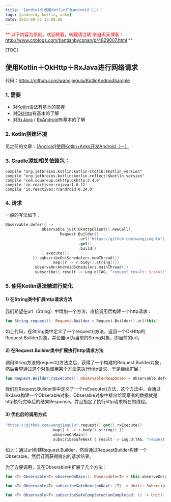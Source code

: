 ```yaml
---
title: '[Android]使用Kotlin开发Android（二）'
tags: [android, kotlin, anko]
date: 2015-09-22 15:08:00
---
```


<font color="#ff0000">**
以下内容为原创，欢迎转载，转载请注明
来自天天博客：<http://www.cnblogs.com/tiantianbyconan/p/4829007.html>
**</font>

[TOC]
## 使用Kotlin＋OkHttp＋RxJava进行网络请求
代码：<https://github.com/wangjiegulu/KotlinAndroidSample>

### 1\. 需要
- 对[Kotlin]语法有基本的掌握
- 对[OkHttp]有基本的了解
- 对[RxJava] / [RxAndroid]有基本的了解

### 2\. Kotlin搭建环境
见之前的文章：[[Android]使用Kotlin+Anko开发Android（一）](http://www.cnblogs.com/tiantianbyconan/p/4800656.html)

### 3\. Gradle添加相关依赖包：
```
compile "org.jetbrains.kotlin:kotlin-stdlib:$kotlin_version"
compile "org.jetbrains.kotlin:kotlin-reflect:$kotlin_version"
compile 'com.squareup.okhttp:okhttp:2.4.0'
compile 'io.reactivex:rxjava:1.0.12'
compile 'io.reactivex:rxandroid:0.24.0'
```

### 4\. 请求
一般的写法如下：
```kotlin
Observable.defer({ ->
                Observable.just(OkHttpClient().newCall(
                        Request.Builder()
                                .url("https://github.com/wangjiegulu")
                                .get()
                                .build()
                ).execute())
            }).subscribeOn(Schedulers.newThread())
                    .map({r -> r.body().string()})
            .observeOn(AndroidSchedulers.mainThread())
            .subscribe({ result -> Log.d(TAG, "request result: $result"); resultTv.setText("Http request succeed, see log") }, {throwable -> Log.e(TAG, "", throwable)});
```

### 5\. 使用Kotlin语法糖进行简化
#### 1) 在String类中扩展http请求方法
我们希望在url（String）中增加一个方法，直接调用后构建一个http请求：
```kotlin
fun String.request(): Request.Builder = Request.Builder().url(this);
```
如上代码，在String类中定义了一个request()方法，返回一个OkHttp的Request.Builder对象，并设置url为当前的String对象，即当前的url。

#### 2) 在Request.Builder类中扩展执行http请求方法
调用String方法的request()方法之后，获得了一个构建的Request.Builder对象，然后希望通过这个对象调用某个方法来执行http请求，于是继续扩展：
```kotlin
fun Request.Builder.rxExecute(): Observable<Response> = Observable.defer({ Observable.just(OkHttpClient().newCall(this.build()).execute()) }).subscribeOn(Schedulers.newThread());
```
我们在Request.Builder类中定义了一个rxExecute()方法，这个方法中，会通过RxJava构建一个Obserable对象，Obserable对象中排出给观察者的数据就是http执行完毕后的结果Response。并且指定了执行http请求所在的线程。

#### 3) 优化后的调用方式
```kotlin
"https://github.com/wangjiegulu".request().get().rxExecute()
                    .map({ r -> r.body().string() })
                    .observeOnMain()
                    .subscribeSafeNext { result -> Log.d(TAG, "request result: $result"); resultTv.setText("Http request succeed, see log") }
```
如上：通过url构建Request.Builder，然后通过RequestBuilder构建一个Obserable，然后订阅获得排出的请求结果。

为了方便调用，又在Obserable中扩展了几个方法：
```kotlin
fun <T> Observable<T>.observeOnMain(): Observable<T> = this.observeOn(AndroidSchedulers.mainThread())

fun <T> Observable<T>.subscribeSafeNext(onNext: (T) -> Unit): Subscription = this.subscribe(onNext, { t -> Log.e(TAG, "", t) }, {});

fun <T> Observable<T>.subscribeSafeCompleted(onCompleted: () -> Unit): Subscription = this.subscribe({}, { t -> Log.e(TAG, "", t) }, onCompleted);
```

[Kotlin]: http://kotlinlang.org/
[OkHttp]: https://github.com/square/okhttp
[RxJava]: https://github.com/ReactiveX/RxJava
[RxAndroid]: https://github.com/ReactiveX/RxAndroid

